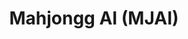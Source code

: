 ---
layout: page
title: Mahjongg AI (MJAI)

introduction: |
  
    This is a side project that I've been working on for a little while. I'm finishing it up as part of buildspace nights & weekends season 5. I'll be updating this page as I work through it - **everything below is subject to change**.  

    ---
    ## Background
    Mahjongg is a game of strategy and luck that I enjoy playing. But, I'm slow - I spend a lot of time reading the card, and a lot of time watching what others are doing. There are strategic decisions that have to be made each turn, so I wanted to create something to help me get faster at knowing roughly what I should do next. Is this cheating? Perhaps, although the luck portion of the game means that you can improve your chances of winning, but not guarantee them.  
    
    For me, it will stand in as a skilled player giving me advice. Ideally, I won't need this assistant as much the more that I play.

    ---
    ## What it will do
    MJAI will make recommendations based on American Mahjongg strategy. Based on the tiles played and the player's current hand, it should recommend strategy:
    - In the Charleston, it should recommend which tiles to keep and which to trade for each round
    - In the main game, it should recommend which hands are good bets - and which tiles to discard
    - It should give the player no more than 3 strategic suggestions at a time, ranked if possible.

    ## What it will not do
    - Track the potential hands of other players
    - Try to guess other players' strategies (as a primary goal)
    - Suggest strategies to play defensively (no pants on the ground)

    ---
    ## Functional requirements
    - Needs to see/know the player's current hand
    - Needs to know what tiles have been discarded
    - Needs to know what pongs/kongs/chows have been exposed by other players
    - Needs to know whose turn it is
    - Needs to know the overall status/progress of the game (approximate number of hands remaining)
    - Needs to know and follow the current Mahjongg hands/card for this year. 
    - Needs American Mahjongg strategy notes.
    - Needs to know American Mahjongg rules (ex. if the player picks up a discard, it should no longer advise any concealed hands, a joker cannot be used to complete a pair or as a single, etc.)
    - Needs to be reasonably portable and able to sit next to the player using it without interfering with the game.
    - The user should be able to see and interact with the display.
   
    ---
    # MVP 

    ## MVP acceptance criteria:
    - MJAI can see the hand of the user at any point during the game
    - MJAI can track other players through audio cues.
    - MJAI asks for clarification if needed.
    - MJAI provides strategy when asked.
    - MJAI does not hallucinate hands or strategy.
    - MJAI bases its strategy only off of the specific card that the user has indicated.
    - MJAI can adjust strategy based on the existing game state (current tiles in hand, tiles played by all players, number of turns left to play in the game)

    ## MVP notes
    - The card being used for the game can be hard-coded in. 
    - The vision model will be trained on the specific tile set that I use. 
    - The trained vision and NLU models will be compact enough to run on an edge device.
    - MJAI will track the game state through audio cues (players announce which tiles they are discarding, which ), and will ask for clarification if it doesn't understand.

    ## MVP hardware
    - MJAI will run off of a Raspberry Pi.
    - Camera/mic will be through a webcam.
    - Interface will use a display attached to the Raspberry Pi. 

    ---
    # V2 (Future)
    ## Notes
    - Transform the MVP into a mobile app.
    - Allow users to upload the MJ card they want to use.
    - Vision model will be trained off of a larger varied dataset of MJ tiles.  
    
    --- 
    # Architecture
    
    - Image Processing Pipeline:
        - Camera captures images.
        - Images are sent to the edge device or cloud server.
        - Object detection model processes images and identifies objects.
        - Results are sent to the backend via APIs.  
    - Voice Processing Pipeline:
        - Microphone captures audio.
        - Audio is sent to the speech-to-text engine.
        - Text is processed by the NLP model to identify intent.
        - Intent and text are sent to the backend via APIs.
    - Backend Integration:
        - Backend receives data from image and voice processing pipelines.
        - Data is analyzed to provide contextual advice.
        - Real-time advice is generated using a GPT model and sent back to the user interface.
    - User Interface:
        - (Testing) Displays real-time images and identified objects.
        - (Testing) Shows transcribed text and identified intents.
        - Provides real-time advice to the user based on processed data.

    ---
    # Workflow
    - Capture: Camera and microphone capture real-time data.
    - Process: Images and audio are processed for object detection and speech-to-text conversion.
    - Analyze: Processed data is analyzed for intent recognition and context understanding.
    - Advise: Real-time advice is generated and displayed to the user.

    ---
    # Considerations
    - Latency: Ensure low-latency processing for real-time interaction.
    - Security: Implement robust security measures to protect data and user privacy.
    - Accuracy: 
        - Use high-accuracy models for reliable object detection and intent recognition.
        - Use appropriate GPT reasoning strategy to minimize hallucinations.


---